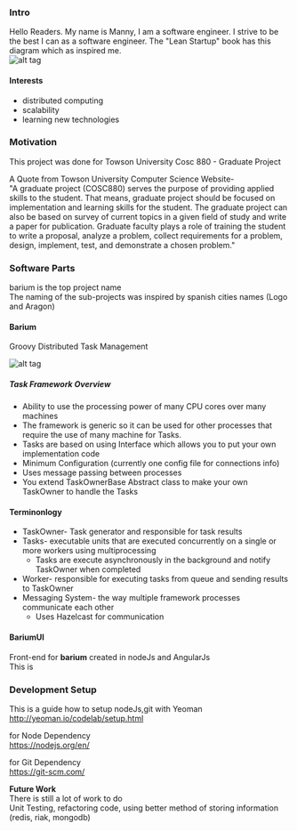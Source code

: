 ### Intro
Hello Readers. My name is Manny, I am a software engineer. I strive to be the best I can as a software engineer.
The "Lean Startup" book has this diagram which as inspired me.    
![alt tag](https://raw.githubusercontent.com/mcomp2010/barium/master/imgs/LeanStartupLoopClassic.png)

#### Interests
 * distributed computing     
 * scalability
 * learning new technologies 
 
### Motivation
This project was done for Towson University Cosc 880 - Graduate Project     

A Quote from Towson University Computer Science Website-    
"A graduate project (COSC880) serves the purpose of providing applied skills to the student. That means, graduate project should be focused on implementation and learning skills for the student. The graduate project can also be based on survey of current topics in a given field of study and write a paper for publication. Graduate faculty plays a role of training the student to write a proposal, analyze a problem, collect requirements for a problem, design, implement, test, and demonstrate a chosen problem."

### Software Parts
barium is the top project name    
The naming of the sub-projects was inspired by spanish cities names (Logo and Aragon)

#### Barium
Groovy Distributed Task Management    

![alt tag](https://raw.githubusercontent.com/mcomp2010/barium/master/imgs/concept1.png)

##### Task Framework Overview
 * Ability to use the processing power of many CPU cores over many machines
 * The framework is generic so it can be used for other processes that require the use of many machine for Tasks. 
 * Tasks are based on using Interface which allows you to put your own implementation code
 * Minimum Configuration (currently one config file for connections info)
 * Uses message passing between processes
 * You extend TaskOwnerBase Abstract class to make your own TaskOwner to handle the Tasks 

#### Terminonlogy
 * TaskOwner- Task generator and responsible for task results
 * Tasks- executable units that are executed concurrently on a single or more workers using multiprocessing
     * Tasks are execute asynchronously in the background and notify TaskOwner when completed
 * Worker- responsible for executing tasks from queue and sending results to TaskOwner
 * Messaging System- the way multiple framework processes communicate each other 
     * Uses Hazelcast for communication 


#### BariumUI
Front-end for **barium** created in nodeJs and AngularJs    
This is 

### Development Setup
This is a guide how to setup nodeJs,git with Yeoman    
http://yeoman.io/codelab/setup.html    

for Node Dependency     
https://nodejs.org/en/    

for Git Dependency    
https://git-scm.com/

**Future Work**     
There is still a lot of work to do   
Unit Testing, refactoring code, using better method of storing information (redis, riak, mongodb)

